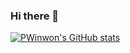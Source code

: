 ### Hi there 👋


[![PWinwon's GitHub stats](https://github-readme-stats.vercel.app/api?username=PWinwon)](https://github.com/anuraghazra/github-readme-stats)


<!--
**PWinwon/PWinwon** is a ✨ _special_ ✨ repository because its `README.md` (this file) appears on your GitHub profile.

Here are some ideas to get you started:

- 🔭 I’m currently working on ...
- 🌱 I’m currently learning ...
- 👯 I’m looking to collaborate on ...
- 🤔 I’m looking for help with ...
- 💬 Ask me about ...
- 📫 How to reach me: ...
- 😄 Pronouns: ...
- ⚡ Fun fact: ...
-->

